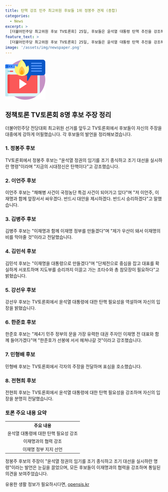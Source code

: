 ```yaml
---
title: 탄핵 강조 민주 최고위원 후보들 1위 정봉주 견제 (종합)
categories:
  - News
excerpt: >
  [더불어민주당 최고위원 후보 TV토론회] 25일, 후보들은 윤석열 대통령 탄핵 추진을 강조하며 표심 호소. 정봉주 후보는 윤석열 정권 임기 조기 종식 주장. 이언주 후보는 채해병 사건 국정농단 특검 주장 및 이재명과 함께 전진 선언. 김병주·전현희·강선우 후보도 윤 대통령 탄핵 필요성 강조. 후보들은 이재명 연임을 확실시하고 지지 호소. 정봉주 후보가 1위를 차지해 각종 활동에서 주도적 역할을 수행했음. 8·18 전당대회에서 후보 5명이 최고위원으로 선출될 예정.
feature_text: >
  [더불어민주당 최고위원 후보 TV토론회] 25일, 후보들은 윤석열 대통령 탄핵 추진을 강조하며 표심 호소. 정봉주 후보는 윤석열 정권 임기 조기 종식 주장. 이언주 후보는 채해병 사건 국정농단 특검 주장 및 이재명과 함께 전진 선언. 김병주·전현희·강선우 후보도 윤 대통령 탄핵 필요성 강조. 후보들은 이재명 연임을 확실시하고 지지 호소. 정봉주 후보가 1위를 차지해 각종 활동에서 주도적 역할을 수행했음. 8·18 전당대회에서 후보 5명이 최고위원으로 선출될 예정.
image: '/assets/img/newspaper.png'
---
```


<p><img src="/assets/img/news.png" alt="rentncar 속보" /></p>

<h2 data-ke-size="size26">정책토론 TV토론회 8명 후보 주장 정리</h2>

<p data-ke-size="size16">더불어민주당 전당대회 최고위원 선거를 앞두고 TV토론회에서 후보들이 자신의 주장을 대중에게 강하게 어필했습니다. 각 후보들의 발언을 정리해보겠습니다.</p>

<h3>1. 정봉주 후보</h3>

<p data-ke-size="size16">TV토론회에서 정봉주 후보는 "윤석열 정권의 임기를 조기 종식하고 조기 대선을 실시하란 명령"이라며 "지금의 시대정신은 탄핵이다"고 강조했습니다.</p>

<h3>2. 이언주 후보</h3>

<p data-ke-size="size16">이언주 후보는 "채해병 사건이 국정농단 특검 사건이 되어가고 있다"며 "저 이언주, 이재명과 함께 앞장서서 싸우겠다. 반드시 대안을 제시하겠다. 반드시 승리하겠다"고 말했습니다.</p>

<h3>3. 김병주 후보</h3>

<p data-ke-size="size16">김병주 후보는 "이재명과 함께 이재명 정부를 만들겠다"며 "제가 우산이 돼서 이재명의 비를 막아줄 것"이라고 전달했습니다.</p>

<h3>4. 김민석 후보</h3>

<p data-ke-size="size16">김민석 후보는 "이재명을 대통령으로 만들겠다"며 "단체전으로 중심을 잡고 대표를 확실하게 서포트하며 지도부를 승리까지 이끌고 가는 조타수와 총 참모장이 필요하다"고 밝혔습니다.</p>

<h3>5. 강선우 후보</h3>

<p data-ke-size="size16">강선우 후보는 TV토론회에서 윤석열 대통령에 대한 탄핵 필요성을 역설하며 자신의 입장을 밝혔습니다.</p>

<h3>6. 한준호 후보</h3>

<p data-ke-size="size16">한준호 후보는 "제4기 민주 정부의 문을 가장 유력한 대권 주자인 이재명 전 대표와 함께 들어가겠다"며 "한준호가 선봉에 서서 헤쳐나갈 것"이라고 강조했습니다.</p>

<h3>7. 민형배 후보</h3>

<p data-ke-size="size16">민형배 후보는 TV토론회에서 각자의 주장을 전달하며 표심을 호소했습니다.</p>

<h3>8. 전현희 후보</h3>

<p data-ke-size="size16">전현희 후보는 TV토론회에서 윤석열 대통령에 대한 탄핵 필요성을 강조하며 자신의 입장을 분명히 전달했습니다.</p>

<h3>토론 주요 내용 요약</h3>

<table>
  <tr>
    <td style="text-align: center; height: 17px;"><b>주요 내용</b></td>
  </tr>
  <tr>
    <td style="text-align: center; height: 17px;">윤석열 대통령에 대한 탄핵 필요성 강조</td>
  </tr>
  <tr>
    <td style="text-align: center; height: 17px;">이재명과의 협력 강조</td>
  </tr>
  <tr>
    <td style="text-align: center; height: 17px;">이재명 정부 지지 선언</td>
  </tr>
</table>

<p data-ke-size="size16">정봉주 후보의 주장이 "윤석열 정권의 임기를 조기 종식하고 조기 대선을 실시하란 명령"이라는 발언은 눈길을 끌었으며, 모든 후보들이 이재명과의 협력을 강조하며 통일된 의견을 보여주었습니다.</p>
유용한 생활 정보가 필요하시다면, <a href="https://opensis.kr" rel="dofollow">opensis.kr</a>


